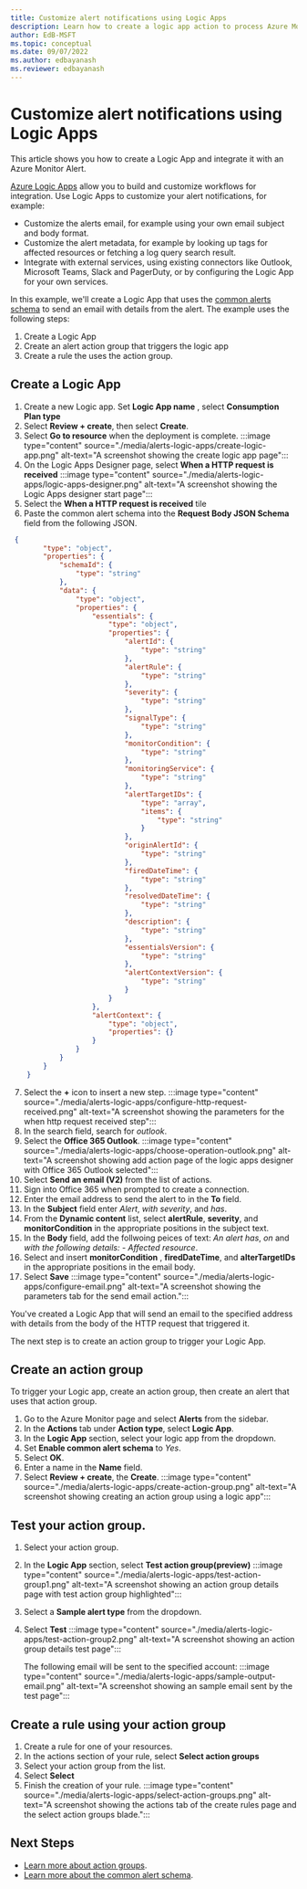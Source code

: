 ```yaml
---
title: Customize alert notifications using Logic Apps
description: Learn how to create a logic app action to process Azure Monitor alerts.
author: EdB-MSFT
ms.topic: conceptual
ms.date: 09/07/2022
ms.author: edbayanash
ms.reviewer: edbayanash
---
```


# Customize alert notifications using Logic Apps 

This article shows you how to create a Logic App and integrate it with an Azure Monitor Alert.

[Azure Logic Apps](https://docs.microsoft.com/azure/logic-apps/logic-apps-overview) allow you to build and customize workflows for integration. Use Logic Apps to customize your alert notifications, for example: 
+ Customize the alerts email, for example using your own email subject and body format. 
+ Customize the alert metadata, for example by looking up tags for affected resources or fetching a log query search result. 
+ Integrate with external services, using existing connectors like Outlook, Microsoft Teams, Slack and PagerDuty, or by configuring the Logic App for your own services.

In this example, we'll create a Logic App that uses the [common alerts schema](./alerts-common-schema.md) to send an email with details from the alert. The example uses the following steps:

1. Create a Logic App
1. Create an alert action group that triggers the logic app
1. Create a rule the uses the action group.
## Create a Logic App

1. Create a new Logic app. Set **Logic App name** , select **Consumption Plan type** 
1. Select **Review + create**, then select **Create**.
1. Select **Go to resource** when the deployment is complete.
:::image type="content" source="./media/alerts-logic-apps/create-logic-app.png" alt-text="A screenshot showing the create logic app page":::
1. On the Logic Apps Designer page, select **When a HTTP request is received**
:::image type="content" source="./media/alerts-logic-apps/logic-apps-designer.png" alt-text="A screenshot showing the Logic Apps designer start page":::
1. Select the **When a HTTP request is received** tile
1. Paste the common alert schema into the **Request Body JSON Schema** field from the following JSON.
```json
 {
        "type": "object",
        "properties": {
            "schemaId": {
                "type": "string"
            },
            "data": {
                "type": "object",
                "properties": {
                    "essentials": {
                        "type": "object",
                        "properties": {
                            "alertId": {
                                "type": "string"
                            },
                            "alertRule": {
                                "type": "string"
                            },
                            "severity": {
                                "type": "string"
                            },
                            "signalType": {
                                "type": "string"
                            },
                            "monitorCondition": {
                                "type": "string"
                            },
                            "monitoringService": {
                                "type": "string"
                            },
                            "alertTargetIDs": {
                                "type": "array",
                                "items": {
                                    "type": "string"
                                }
                            },
                            "originAlertId": {
                                "type": "string"
                            },
                            "firedDateTime": {
                                "type": "string"
                            },
                            "resolvedDateTime": {
                                "type": "string"
                            },
                            "description": {
                                "type": "string"
                            },
                            "essentialsVersion": {
                                "type": "string"
                            },
                            "alertContextVersion": {
                                "type": "string"
                            }
                        }
                    },
                    "alertContext": {
                        "type": "object",
                        "properties": {}
                    }
                }
            }
        }
    }
 ```
7. Select the **+** icon to insert a new step.
:::image type="content" source="./media/alerts-logic-apps/configure-http-request-received.png" alt-text="A screenshot showing the parameters for the when http request received step":::
1. In the search field, search for *outlook*.
1. Select the **Office 365 Outlook**. 
    :::image type="content" source="./media/alerts-logic-apps/choose-operation-outlook.png" alt-text="A screenshot showing add action page of the logic apps designer with Office 365 Outlook selected":::
1. Select **Send an email (V2)** from the list of actions.
1. Sign into Office 365 when prompted to create a connection.
1. Enter the email address to send the alert to in the **To** field.
1. In the **Subject** field enter *Alert*, *with severity*, and *has*.
1. From the **Dynamic content** list, select **alertRule**, **severity**, and **monitorCondition** in the appropriate positions in the subject text.
1. In the **Body** field, add the follwoing peices of text: *An alert has*, *on* and *with the following details: - Affected resource*.
1. Select and insert **monitorCondition** , **firedDateTime**, and **alterTargetIDs** in the appropriate positions in the email body.
1. Select **Save**
   :::image type="content" source="./media/alerts-logic-apps/configure-email.png" alt-text="A screenshot showing the parameters tab for the send email action.":::

You've created a Logic App that will send an email to the specified address with details from the body of the HTTP request that triggered it. 

The next step is to create an action group to trigger your Logic App.

## Create an action group

To trigger your Logic app, create an action group, then create an alert that uses that action group.

1. Go to the Azure Monitor page and select **Alerts** from the sidebar.
1. In the **Actions** tab under **Action type**, select **Logic App**.
1. In the **Logic App** section, select your logic app from the dropdown.
1. Set **Enable common alert schema** to *Yes*.
1. Select **OK**.
1. Enter a name in the **Name** field.
1. Select **Review + create**, the **Create**.
:::image type="content" source="./media/alerts-logic-apps/create-action-group.png" alt-text="A screenshot showing creating an action group using a logic app":::

## Test your action  group.

1. Select your action group.
1. In the **Logic App** section, select **Test action group(preview)**
:::image type="content" source="./media/alerts-logic-apps/test-action-group1.png" alt-text="A screenshot showing an action group details page with test action group highlighted":::
1. Select a **Sample alert type** from the dropdown.
1. Select **Test**
:::image type="content" source="./media/alerts-logic-apps/test-action-group2.png" alt-text="A screenshot showing an action group details test page":::

    The following email will be sent to the specified account:
:::image type="content" source="./media/alerts-logic-apps/sample-output-email.png" alt-text="A screenshot showing an sample email sent by the test page":::


## Create a rule using your action group
1. Create a rule for one of your resources. 
1. In the actions section of your rule, select **Select action groups**
1. Select your action group from the list.
1. Select **Select**
1. Finish the creation of your rule.
 :::image type="content" source="./media/alerts-logic-apps/select-action-groups.png" alt-text="A screenshot showing the actions tab of the create rules page and the select action groups blade.":::


## Next Steps

* [Learn more about action groups](./action-groups.md).
* [Learn more about the common alert schema](./alerts-common-schema.md).